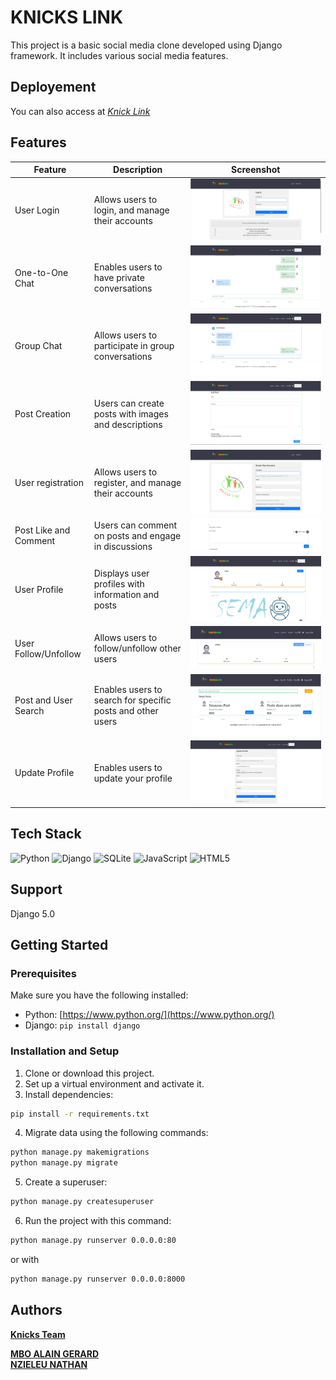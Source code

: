 # KNICKS LINK

This project is a basic social media clone developed using Django framework. It includes various social media features.

## Deployement
You can also access at [_*Knick Link*_](https://knickslink.onrender.com)


## Features

| Feature               | Description                                                | Screenshot                                        |
|-----------------------|------------------------------------------------------------|---------------------------------------------------|
| User Login            | Allows users to login, and manage their accounts           | ![User Authentication](/media/screen/login.PNG)   |
| One-to-One Chat       | Enables users to have private conversations                | ![One-to-One Chat](/media/screen/one-to-one.PNG)  |
| Group Chat            | Allows users to participate in group conversations         | ![Group Chat](/media/screen/group_chat.PNG)       |
| Post Creation         | Users can create posts with images and descriptions        | ![Post Creation](/media/screen/add_post.PNG)      |
| User registration     | Allows users to register, and manage their accounts        | ![Post Like](/media/screen/register.PNG)          |
| Post Like and Comment | Users can comment on posts and engage in discussions       | ![Post Comment](/media/screen/post_like.PNG)      |
| User Profile          | Displays user profiles with information and posts          | ![User Profile](/media/screen/userprofile.PNG)    |
| User Follow/Unfollow  | Allows users to follow/unfollow other users                | ![User Follow/Unfollow](/media/screen/follow.PNG) |
| Post and User Search  | Enables users to search for specific posts and other users | ![Post Search](/media/screen/search.PNG)          |
| Update Profile        | Enables users to update your profile                       | ![Post Search](/media/screen/update_profile.PNG)  |                                                          |                                                          |

## Tech Stack

![Python](https://img.shields.io/badge/python-3670A0?style=for-the-badge&logo=python&logoColor=ffdd54) 
![Django](https://img.shields.io/badge/django-%23092E20.svg?style=for-the-badge&logo=django&logoColor=white)
![SQLite](https://img.shields.io/badge/sqlite-%2307405e.svg?style=for-the-badge&logo=sqlite&logoColor=white)
![JavaScript](https://img.shields.io/badge/javascript-%23323330.svg?style=for-the-badge&logo=javascript&logoColor=%23F7DF1E)
![HTML5](https://img.shields.io/badge/html5-%23E34F26.svg?style=for-the-badge&logo=html5&logoColor=white)


## Support

Django 5.0

## Getting Started

### Prerequisites

Make sure you have the following installed:

- Python: [https://www.python.org/](https://www.python.org/)
- Django: `pip install django`

### Installation and Setup

1. Clone or download this project.
2. Set up a virtual environment and activate it.
3. Install dependencies:

```bash
pip install -r requirements.txt
```

4. Migrate data using the following commands:

```bash
python manage.py makemigrations
python manage.py migrate
```

5. Create a superuser:

```bash
python manage.py createsuperuser
```

6. Run the project with this command:

```bash
python manage.py runserver 0.0.0.0:80
 ```

or with 

```bash
python manage.py runserver 0.0.0.0:8000
 ```

## Authors

[**Knicks Team**](https://github.com/Hackacton-Hackverse/Knicks)

[**MBO ALAIN GERARD**](https://github.com/MAG-ENCRYPTION) <br>
[**NZIELEU NATHAN**](https://github.com/Nathech23)
